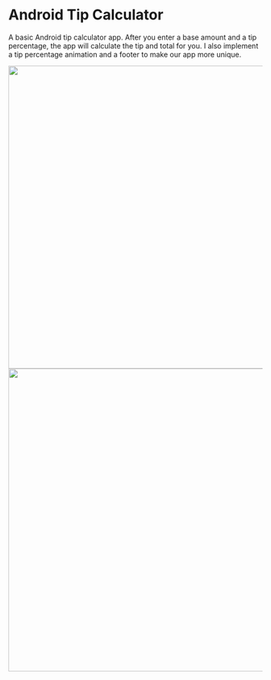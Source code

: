 # Android Tip Calculator

A basic Android tip calculator app. After you enter a base amount and a tip percentage, the app will calculate the tip and total for you. I also implement a tip percentage animation and a footer to make our app more unique.

<p float="left">
<img src="https://i.postimg.cc/rpwsK6F8/good.png" height="600">
<img src="https://i.postimg.cc/L5L6r2vV/bad.png" height="600">
</p>

